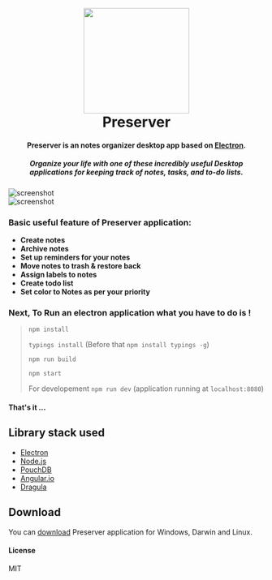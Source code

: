 <h1 align="center">
  <br>
  <a href="http://www.hiteshbalar.com/preserver"><img src="https://raw.githubusercontent.com/hsbalar/Preserver/master/public/images/logo.png" alt="" width="208"></a>
  <br>
  Preserver
  <br>
</h1>

<h4 align="center">Preserver is an notes organizer desktop app based on <a href="http://electron.atom.io" target="_blank">Electron</a>.</h4>
<h5 align="center">Organize your life with one of these incredibly useful Desktop applications for keeping track of notes, tasks, and to-do lists.</h5>

![screenshot](https://raw.githubusercontent.com/hsbalar/Preserver/master/public/images/screen1.png)
<br>
![screenshot](https://raw.githubusercontent.com/hsbalar/Preserver/master/public/images/screen2.png)

### Basic useful feature of Preserver application:

 * **Create notes**
 * **Archive notes**
 * **Set up reminders for your notes**
 * **Move notes to trash & restore back**
 * **Assign labels to notes**
 * **Create todo list**
 * **Set color to Notes as per your priority**


### Next, To Run an electron application what you have to do is !

>  `npm install`
>  
>  `typings install` (Before that `npm install typings -g`)
>  
>  `npm run build`
>  
>  `npm start`
>  
>  For developement `npm run dev` (application running at `localhost:8080`)


#### That's it ...

## Library stack used

- [Electron](http://electron.atom.io/)
- [Node.js](https://nodejs.org/)
- [PouchDB](https://pouchdb.com/)
- [Angular.io](https://angular.io/)
- [Dragula](http://valor-software.com/ng2-dragula/)

## Download

You can [download](https://github.com/hsbalar/Preserver/releases/) Preserver application for Windows, Darwin and Linux.

#### License

MIT
